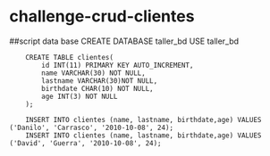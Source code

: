 # challenge-crud-clientes

##script data base
        CREATE DATABASE taller_bd
        USE taller_bd
        
        
        CREATE TABLE clientes(
            id INT(11) PRIMARY KEY AUTO_INCREMENT,
            name VARCHAR(30) NOT NULL,
            lastname VARCHAR(30)NOT NULL,
            birthdate CHAR(10) NOT NULL,
            age INT(3) NOT NULL
        );
        
        INSERT INTO clientes (name, lastname, birthdate,age) VALUES ('Danilo', 'Carrasco', '2010-10-08', 24);
        INSERT INTO clientes (name, lastname, birthdate,age) VALUES ('David', 'Guerra', '2010-10-08', 24);
